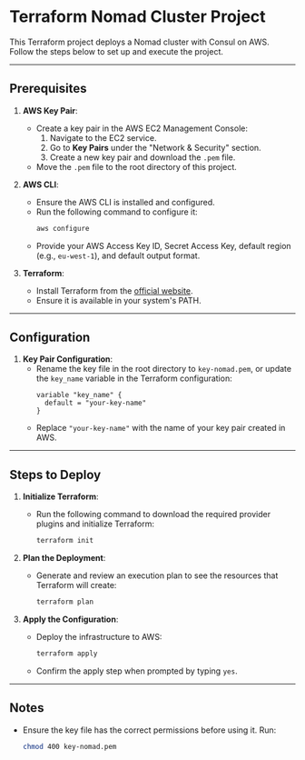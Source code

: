 # Terraform Nomad Cluster Project

This Terraform project deploys a Nomad cluster with Consul on AWS. Follow the steps below to set up and execute the project.

---

## Prerequisites

1. **AWS Key Pair**:
   - Create a key pair in the AWS EC2 Management Console:
     1. Navigate to the EC2 service.
     2. Go to **Key Pairs** under the "Network & Security" section.
     3. Create a new key pair and download the `.pem` file.
   - Move the `.pem` file to the root directory of this project.

2. **AWS CLI**:
   - Ensure the AWS CLI is installed and configured.
   - Run the following command to configure it:
     ```bash
     aws configure
     ```
   - Provide your AWS Access Key ID, Secret Access Key, default region (e.g., `eu-west-1`), and default output format.

3. **Terraform**:
   - Install Terraform from the [official website](https://www.terraform.io/downloads).
   - Ensure it is available in your system's PATH.

---

## Configuration

1. **Key Pair Configuration**:
   - Rename the key file in the root directory to `key-nomad.pem`, or update the `key_name` variable in the Terraform configuration:
     ```hcl
     variable "key_name" {
       default = "your-key-name"
     }
     ```
   - Replace `"your-key-name"` with the name of your key pair created in AWS.

---

## Steps to Deploy

1. **Initialize Terraform**:
   - Run the following command to download the required provider plugins and initialize Terraform:
     ```bash
     terraform init
     ```

2. **Plan the Deployment**:
   - Generate and review an execution plan to see the resources that Terraform will create:
     ```bash
     terraform plan
     ```

3. **Apply the Configuration**:
   - Deploy the infrastructure to AWS:
     ```bash
     terraform apply
     ```
   - Confirm the apply step when prompted by typing `yes`.

---

## Notes

- Ensure the key file has the correct permissions before using it. Run:
  ```bash
  chmod 400 key-nomad.pem
